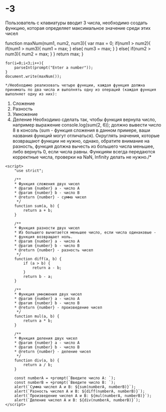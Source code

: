 # -3
Пользователь с клавиатуры вводит 3 числа, необходимо создать функцию, которая определяет максимальное значение среди этих чисел

function maxNum(num1, num2, num3){
        var max = 0;
        if(num1 > num2){
            if(num1 > num3){
                num1 = max;
            }
            else{
                num3 = max;
            }
        }
        else{
            if(num2 > num3){
                num2 = max;
            }
        }
    return max;
    }

    for(i=0;i<3;i++){
        parseInt(prompt("Enter a number"));
    }
    document.write(maxNum());
    
    */Необходимо реализовать четыре функции, каждая функция должна принимать по два числа и выполнять одну из операций (каждая функция выполняет одну из них):
1. Сложение
2. Разность
3. Умножение
4. Деление
Необходимо сделать так, чтобы функция вернула число, например выражение console.log(sum(2, 6)); должно вывести число 8 в консоль (sum - функция сложения в данном примере, ваши названия функций могут отличаться). Округлять значения, которые возвращают функции не нужно, однако, обратите внимание на разность, функция должна вычесть из большего числа меньшее, либо вернуть 0, если числа равны. Функциям всегда передаются корректные числа, проверки на NaN, Infinity делать не нужно./*

<!DOCTYPE html>
<html lang="en">

<head>
    <meta charset="UTF-8">
    <title>Homework</title>
</head>

<body>
    
    <script>
        "use strict";

        /**
        * Функция сложения двух чисел
        * @param {number} a - число А
        * @param {number} b - число В
        * @return {number} - сумма чисел 
         */
        function sum(a, b) {
            return a + b;
        }

        /**
        * Функция разности двух чисел
        * Из большего вычитается меньшее число, если числа одинаковые -
        * функция возвращает ноль.
        * @param {number} a - число А
        * @param {number} b - число В
        * @return {number} - разность чисел 
         */
        function diff(a, b) {
            if (a > b) {
                return a - b;
            }
            return b - a;
        }

        /**
        * Функция умножения двух чисел
        * @param {number} a - число А
        * @param {number} b - число В
        * @return {number} - произведение чисел 
         */
        function mul(a, b) {
            return a * b;
        }

        /**
        * Функция деления двух чисел
        * @param {number} a - число А
        * @param {number} b - число В
        * @return {number} - деление чисел 
         */
        function div(a, b) {
            return a / b;
        }

        const numberA = +prompt(`Введите число А: `);
        const numberB = +prompt(`Введите число B: `);
        alert(`Сумма числел А и В: ${sum(numberA, numberB)}`);
        alert(`Разность числел А и В: ${diff(numberA, numberB)}`);
        alert(`Произведение числел А и В: ${mul(numberA, numberB)}`);
        alert(`Деление числел А и В: ${div(numberA, numberB)}`);
    </script>
</body>

</html>
